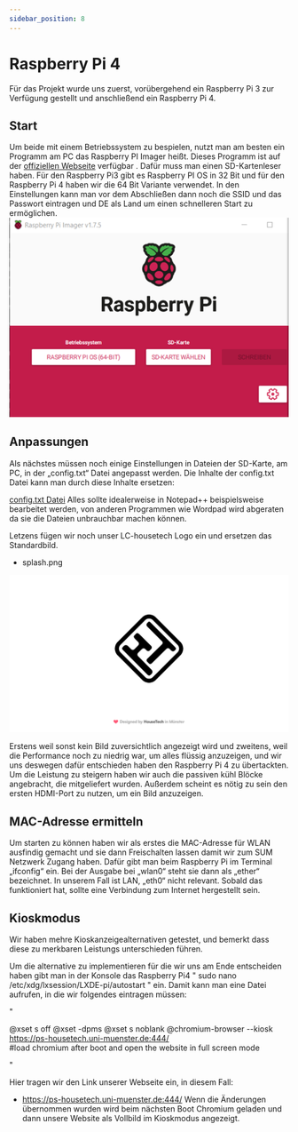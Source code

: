 ```yaml
---
sidebar_position: 8
---
```

# Raspberry Pi 4 

Für das Projekt wurde uns zuerst, vorübergehend ein Raspberry Pi 3 zur Verfügung gestellt und anschließend ein Raspberry Pi 4. 

## Start

Um beide mit einem Betriebssystem zu bespielen, nutzt man am besten ein Programm am PC das Raspberry PI Imager heißt. Dieses Programm ist auf der [offiziellen Webseite](https://www.raspberrypi.com/software/)  verfügbar 
. Dafür muss man einen SD-Kartenleser haben. Für den Raspberry Pi3 gibt es Raspberry PI OS in 32 Bit und für den Raspberry Pi 4 haben wir die 64 Bit Variante verwendet. In den Einstellungen kann man vor dem Abschließen dann noch die SSID und das Passwort eintragen und DE als Land um einen schnelleren Start zu ermöglichen.
![Raspberry Imager](./imager.png)

## Anpassungen
Als nächstes müssen noch einige Einstellungen in Dateien der SD-Karte, am PC, in der „config.txt“ Datei angepasst werden. Die Inhalte der config.txt Datei kann man durch diese Inhalte ersetzen: 

[config.txt Datei](./config.txt)
Alles sollte idealerweise in Notepad++ beispielsweise bearbeitet werden, von anderen Programmen wie Wordpad wird abgeraten da sie die Dateien unbrauchbar machen können.
  
Letzens fügen wir noch unser LC-housetech Logo ein und ersetzen das Standardbild.  
-	splash.png 
  
![LC Logo](./splash.png)

Erstens weil sonst kein Bild zuversichtlich angezeigt wird und zweitens, weil die Performance noch zu niedrig war, um alles flüssig anzuzeigen, und wir uns deswegen dafür entschieden haben den Raspberry Pi 4 zu übertackten. 
Um die Leistung zu steigern haben wir auch die passiven kühl Blöcke angebracht, die mitgeliefert wurden.
Außerdem scheint es nötig zu sein den ersten HDMI-Port zu nutzen, um ein Bild anzuzeigen. 

## MAC-Adresse ermitteln
 
Um starten zu können haben wir als erstes die MAC-Adresse für WLAN ausfindig gemacht und sie dann Freischalten lassen damit wir zum SUM Netzwerk Zugang haben. Dafür gibt man beim Raspberry Pi im Terminal „ifconfig“ ein. Bei der Ausgabe bei „wlan0“ steht sie dann als „ether“ bezeichnet. In unserem Fall ist LAN, „eth0“ nicht relevant. 
Sobald das funktioniert hat, sollte eine Verbindung zum Internet hergestellt sein.

 ## Kioskmodus
Wir haben mehre Kioskanzeigealternativen getestet, und bemerkt dass diese zu merkbaren Leistungs unterschieden führen. 

Um die alternative zu implementieren für die wir uns am Ende entscheiden haben gibt man in der Konsole das Raspberry Pi4
 "
 sudo nano /etc/xdg/lxsession/LXDE-pi/autostart
 " 
ein.
Damit kann man eine Datei aufrufen, in die wir folgendes eintragen müssen:

"

@xset s off
@xset -dpms
@xset s noblank
@chromium-browser --kiosk https://ps-housetech.uni-muenster.de:444/  
#load chromium after boot and open the website in full screen mode

"

Hier tragen wir den Link unserer Webseite ein, in diesem Fall: 
-	https://ps-housetech.uni-muenster.de:444/ 
Wenn die Änderungen übernommen wurden wird beim nächsten Boot Chromium geladen und dann unsere Website als Vollbild im Kioskmodus angezeigt.

